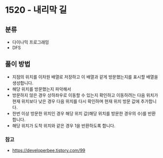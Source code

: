 # 1520 - 내리막 길

## 분류
- 다이나믹 프로그래밍
- DFS

## 풀이 방법
- 지점의 위치를 이차원 배열로 저장하고 이 배열과 같게 방문했는지를 표시할 배열을 생성합니다.
- 해당 위치를 방문했는지 파악해서
- 방문하지 않은 경우 상하좌우로 이동할 수 있는지 확인하고 이동하려는 다음 위치가 현재 위치보다 낮은 경우 다음 위치를 다시 확인하며 현재 위치 방문 값에 추가합니다.
- 한번 이상 방문한 위치인 경우 해당 위치 값(해당 위치를 방문한 경우의 수)를 반환합니다.
- 해당 위치가 도착 위치와 같은 경우 1을 반환하도록 합니다.

### 참고
- https://developerbee.tistory.com/99
